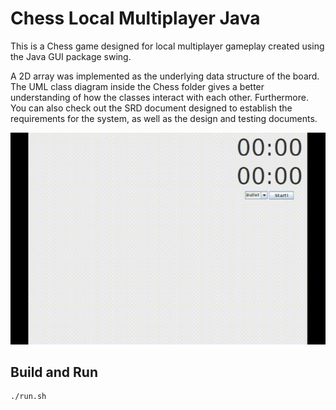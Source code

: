 # Chess Local Multiplayer Java

This is a Chess game designed for local multiplayer gameplay created using the Java GUI package swing. 

A 2D array was implemented as the underlying data structure of the board. The UML class diagram inside the Chess folder gives a better understanding of how the classes interact with each other. Furthermore. You can also check out the SRD document designed to establish the requirements for the system, as well as the design and testing documents.

![ppy](res/sample.gif)
## Build and Run

```
./run.sh
```

